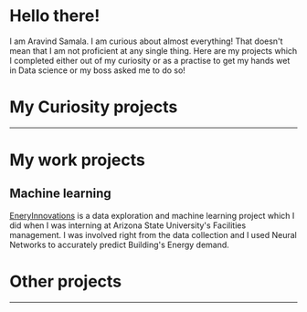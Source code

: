 # Hello there!
I am Aravind Samala. I am curious about almost everything! That doesn't mean that I am not proficient at any single thing.
Here are my projects which I completed either out of my curiosity or as a practise to get my hands wet in Data science or my boss asked me to do so!

# My Curiosity projects
----


# My work projects

## Machine learning
[EneryInnovations](https://github.com/thyaravind/EnergyInnovations-ML) is a data exploration and machine learning project which I did
when I was interning at Arizona State University's Facilities management. I was involved right from the data collection and 
I used Neural Networks to accurately predict Building's Energy demand.






# Other projects

---
